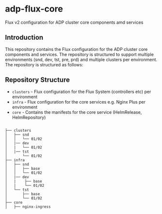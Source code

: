 # adp-flux-core
Flux v2 configuration for ADP cluster core components amd services

## Introduction
This repository contains the Flux configuration for the ADP cluster core components and services. The repository is structured to support multiple environments (snd, dev, tst, pre, prd) and multiple clusters per environment. The repository is structured as follows:

## Repository Structure

* `clusters` - Flux configuration for the Flux System (controllers etc) per environment
* `infra` - Flux configuration for the core services e.g. Nginx Plus per environment
* `core` - Contains the manifests for the core service (HelmRelease, HelmRepository)
```

├── clusters
│   ├── snd      
│   │   └── 01/02
│   |── dev
│   |   └── 01/02    
│   |── tst
│       └── 01/02    
├── infra                                            
│   ├── snd                                          
│   │   ├── base
│   │   └── 01/02                                    
│   |── dev
│   |    ├── base
│   |    └── 01/02
│   └── tst
│       ├── base
│       └── 01/02
├── core
│   ├── nginx-ingress                                
```
